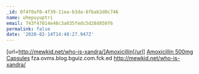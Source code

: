 ```yaml
---
_id: 0f4f0af0-4f39-11ea-b3da-6fbab2d0c746
name: uhepuyuptri
email: 743f47014e48c3a035fedc5d28d850f6
permalink: false
date: '2020-02-14T14:48:27.947Z'
---
```

[url=http://mewkid.net/who-is-xandra/]Amoxicillin[/url] <a href="http://mewkid.net/who-is-xandra/">Amoxicillin 500mg Capsules</a> fza.ovms.blog.bguiz.com.fck.ed http://mewkid.net/who-is-xandra/
